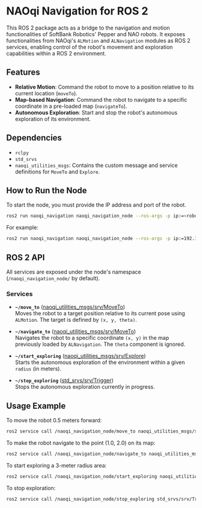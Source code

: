 # NAOqi Navigation for ROS 2

This ROS 2 package acts as a bridge to the navigation and motion functionalities of SoftBank Robotics' Pepper and NAO robots. It exposes functionalities from NAOqi's `ALMotion` and `ALNavigation` modules as ROS 2 services, enabling control of the robot's movement and exploration capabilities within a ROS 2 environment.

## Features

*   **Relative Motion**: Command the robot to move to a position relative to its current location (`moveTo`).
*   **Map-based Navigation**: Command the robot to navigate to a specific coordinate in a pre-loaded map (`navigateTo`).
*   **Autonomous Exploration**: Start and stop the robot's autonomous exploration of its environment.

## Dependencies

*   `rclpy`
*   `std_srvs`
*   `naoqi_utilities_msgs`: Contains the custom message and service definitions for `MoveTo` and `Explore`.

## How to Run the Node

To start the node, you must provide the IP address and port of the robot.

```bash
ros2 run naoqi_navigation naoqi_navigation_node --ros-args -p ip:=<robot_ip> -p port:=<robot_port>
```

For example:
```bash
ros2 run naoqi_navigation naoqi_navigation_node --ros-args -p ip:=192.168.1.101 -p port:=9559
```

## ROS 2 API

All services are exposed under the node's namespace (`/naoqi_navigation_node/` by default).

### Services

*   **`~/move_to`** ([naoqi_utilities_msgs/srv/MoveTo](naoqi_utilities_msgs/srv/MoveTo.srv))  
    Moves the robot to a target position relative to its current pose using `ALMotion`. The target is defined by `(x, y, theta)`.

*   **`~/navigate_to`** ([naoqi_utilities_msgs/srv/MoveTo](naoqi_utilities_msgs/srv/MoveTo.srv))  
    Navigates the robot to a specific coordinate `(x, y)` in the map previously loaded by `ALNavigation`. The `theta` component is ignored.

*   **`~/start_exploring`** ([naoqi_utilities_msgs/srv/Explore](naoqi_utilities_msgs/srv/Explore.srv))  
    Starts the autonomous exploration of the environment within a given `radius` (in meters).

*   **`~/stop_exploring`** ([std_srvs/srv/Trigger](https://docs.ros2.org/foxy/api/std_srvs/srv/Trigger.html))  
    Stops the autonomous exploration currently in progress.

## Usage Example

To move the robot 0.5 meters forward:

```bash
ros2 service call /naoqi_navigation_node/move_to naoqi_utilities_msgs/srv/MoveTo "{x_coordinate: 0.5, y_coordinate: 0.0, theta_coordinate: 0.0}"
```

To make the robot navigate to the point (1.0, 2.0) on its map:

```bash
ros2 service call /naoqi_navigation_node/navigate_to naoqi_utilities_msgs/srv/MoveTo "{x_coordinate: 1.0, y_coordinate: 2.0}"
```

To start exploring a 3-meter radius area:

```bash
ros2 service call /naoqi_navigation_node/start_exploring naoqi_utilities_msgs/srv/Explore "{radius: 3.0}"
```

To stop exploration:

```bash
ros2 service call /naoqi_navigation_node/stop_exploring std_srvs/srv/Trigger "{}"
```